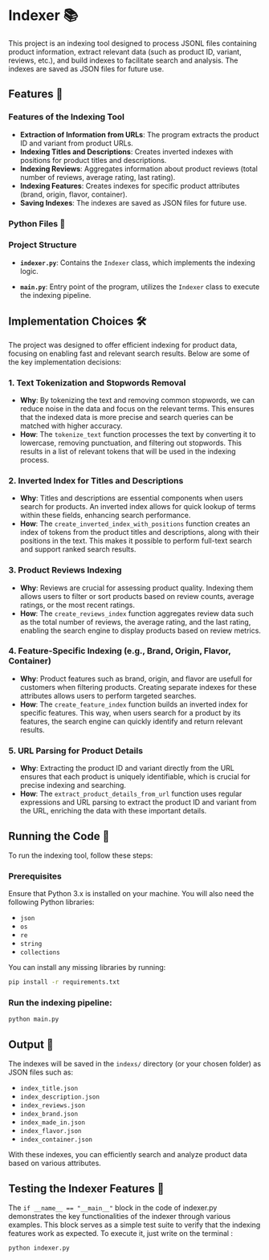 # Indexer 📚

This project is an indexing tool designed to process JSONL files containing product information, extract relevant data (such as product ID, variant, reviews, etc.), and build indexes to facilitate search and analysis. The indexes are saved as JSON files for future use.
## Features 🌟

### Features of the Indexing Tool

- **Extraction of Information from URLs**: The program extracts the product ID and variant from product URLs.
- **Indexing Titles and Descriptions**: Creates inverted indexes with positions for product titles and descriptions.
- **Indexing Reviews**: Aggregates information about product reviews (total number of reviews, average rating, last rating).
- **Indexing Features**: Creates indexes for specific product attributes (brand, origin, flavor, container).
- **Saving Indexes**: The indexes are saved as JSON files for future use.

### Python Files  🐍

### Project Structure

- **`indexer.py`**: Contains the `Indexer` class, which implements the indexing logic.

- **`main.py`**: Entry point of the program, utilizes the `Indexer` class to execute the indexing pipeline.

## Implementation Choices 🛠️

The project was designed to offer efficient indexing for product data, focusing on enabling fast and relevant search results. Below are some of the key implementation decisions:

### 1. **Text Tokenization and Stopwords Removal**
   - **Why**: By tokenizing the text and removing common stopwords, we can reduce noise in the data and focus on the relevant terms. This ensures that the indexed data is more precise and search queries can be matched with higher accuracy.
   - **How**: The `tokenize_text` function processes the text by converting it to lowercase, removing punctuation, and filtering out stopwords. This results in a list of relevant tokens that will be used in the indexing process.

### 2. **Inverted Index for Titles and Descriptions**
   - **Why**: Titles and descriptions are essential components when users search for products. An inverted index allows for quick lookup of terms within these fields, enhancing search performance.
   - **How**: The `create_inverted_index_with_positions` function creates an index of tokens from the product titles and descriptions, along with their positions in the text. This makes it possible to perform full-text search and support ranked search results.

### 3. **Product Reviews Indexing**
   - **Why**: Reviews are crucial for assessing product quality. Indexing them allows users to filter or sort products based on review counts, average ratings, or the most recent ratings.
   - **How**: The `create_reviews_index` function aggregates review data such as the total number of reviews, the average rating, and the last rating, enabling the search engine to display products based on review metrics.

### 4. **Feature-Specific Indexing (e.g., Brand, Origin, Flavor, Container)**
   - **Why**: Product features such as brand, origin, and flavor are usefull for customers when filtering products. Creating separate indexes for these attributes allows users to perform targeted searches.
   - **How**: The `create_feature_index` function builds an inverted index for specific features. This way, when users search for a product by its features, the search engine can quickly identify and return relevant results.

### 5. **URL Parsing for Product Details**
   - **Why**: Extracting the product ID and variant directly from the URL ensures that each product is uniquely identifiable, which is crucial for precise indexing and searching.
   - **How**: The `extract_product_details_from_url` function uses regular expressions and URL parsing to extract the product ID and variant from the URL, enriching the data with these important details.

## Running the Code 🚀

To run the indexing tool, follow these steps:

### Prerequisites
Ensure that Python 3.x is installed on your machine. You will also need the following Python libraries:
- `json`
- `os`
- `re`
- `string`
- `collections`

You can install any missing libraries by running:
```bash
pip install -r requirements.txt
```

### Run the indexing pipeline:

```bash
python main.py
```

## Output 📂

The indexes will be saved in the `indexs/` directory (or your chosen folder) as JSON files such as:

- `index_title.json`
- `index_description.json`
- `index_reviews.json`
- `index_brand.json`
- `index_made_in.json`
- `index_flavor.json`
- `index_container.json`

With these indexes, you can efficiently search and analyze product data based on various attributes.


## Testing the Indexer Features 🧪

The `if __name__ == "__main__"` block in the code of indexer.py demonstrates the key functionalities of the indexer through various examples. This block serves as a simple test suite to verify that the indexing features work as expected. To execute it, just write on the terminal : 

```bash
python indexer.py
```